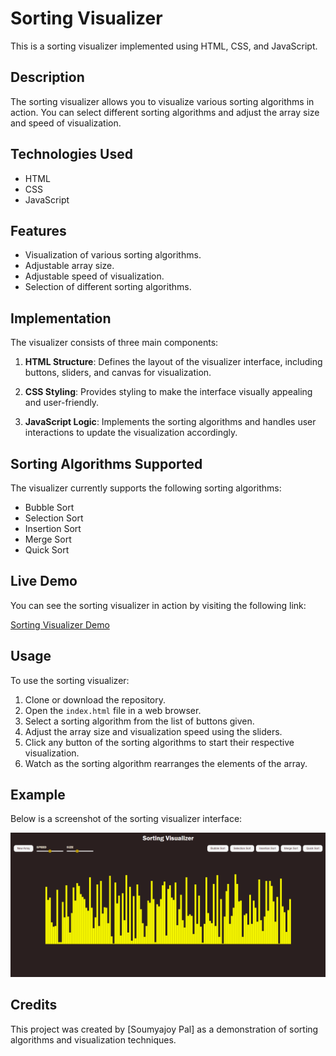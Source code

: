 # Sorting Visualizer

This is a sorting visualizer implemented using HTML, CSS, and JavaScript.

## Description

The sorting visualizer allows you to visualize various sorting algorithms in action. You can select different sorting algorithms and adjust the array size and speed of visualization.

## Technologies Used

- HTML
- CSS
- JavaScript

## Features

- Visualization of various sorting algorithms.
- Adjustable array size.
- Adjustable speed of visualization.
- Selection of different sorting algorithms.

## Implementation

The visualizer consists of three main components:

1. **HTML Structure**: Defines the layout of the visualizer interface, including buttons, sliders, and canvas for visualization.

2. **CSS Styling**: Provides styling to make the interface visually appealing and user-friendly.

3. **JavaScript Logic**: Implements the sorting algorithms and handles user interactions to update the visualization accordingly.

## Sorting Algorithms Supported

The visualizer currently supports the following sorting algorithms:

- Bubble Sort
- Selection Sort
- Insertion Sort
- Merge Sort
- Quick Sort

## Live Demo

You can see the sorting visualizer in action by visiting the following link:

[Sorting Visualizer Demo](https://sorting-visualizer-smith.netlify.app/)

## Usage

To use the sorting visualizer:

1. Clone or download the repository.
2. Open the `index.html` file in a web browser.
3. Select a sorting algorithm from the list of buttons given.
4. Adjust the array size and visualization speed using the sliders.
5. Click any button of the sorting algorithms to start their respective visualization.
6. Watch as the sorting algorithm rearranges the elements of the array.

## Example

Below is a screenshot of the sorting visualizer interface:

![Sorting Visualizer](Screenshot.png)

## Credits

This project was created by [Soumyajoy Pal] as a demonstration of sorting algorithms and visualization techniques.
